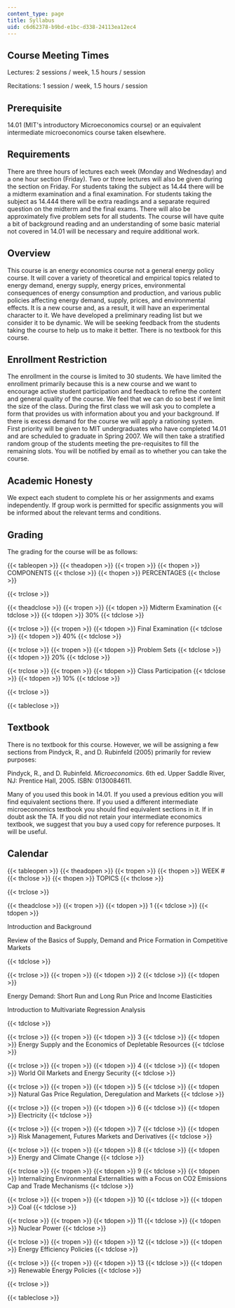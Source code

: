 ```yaml
---
content_type: page
title: Syllabus
uid: c6d62378-b9bd-e1bc-d338-24113ea12ec4
---
```


Course Meeting Times
--------------------

Lectures: 2 sessions / week, 1.5 hours / session

Recitations: 1 session / week, 1.5 hours / session

Prerequisite
------------

14.01 (MIT's introductory Microeconomics course) or an equivalent intermediate microeconomics course taken elsewhere.

Requirements
------------

There are three hours of lectures each week (Monday and Wednesday) and a one hour section (Friday). Two or three lectures will also be given during the section on Friday. For students taking the subject as 14.44 there will be a midterm examination and a final examination. For students taking the subject as 14.444 there will be extra readings and a separate required question on the midterm and the final exams. There will also be approximately five problem sets for all students. The course will have quite a bit of background reading and an understanding of some basic material not covered in 14.01 will be necessary and require additional work.

Overview
--------

This course is an energy economics course not a general energy policy course. It will cover a variety of theoretical and empirical topics related to energy demand, energy supply, energy prices, environmental consequences of energy consumption and production, and various public policies affecting energy demand, supply, prices, and environmental effects. It is a new course and, as a result, it will have an experimental character to it. We have developed a preliminary reading list but we consider it to be dynamic. We will be seeking feedback from the students taking the course to help us to make it better. There is no textbook for this course.

Enrollment Restriction
----------------------

The enrollment in the course is limited to 30 students. We have limited the enrollment primarily because this is a new course and we want to encourage active student participation and feedback to refine the content and general quality of the course. We feel that we can do so best if we limit the size of the class. During the first class we will ask you to complete a form that provides us with information about you and your background. If there is excess demand for the course we will apply a rationing system. First priority will be given to MIT undergraduates who have completed 14.01 and are scheduled to graduate in Spring 2007. We will then take a stratified random group of the students meeting the pre-requisites to fill the remaining slots. You will be notified by email as to whether you can take the course.

Academic Honesty
----------------

We expect each student to complete his or her assignments and exams independently. If group work is permitted for specific assignments you will be informed about the relevant terms and conditions.

Grading
-------

The grading for the course will be as follows:

{{< tableopen >}}
{{< theadopen >}}
{{< tropen >}}
{{< thopen >}}
COMPONENTS
{{< thclose >}}
{{< thopen >}}
PERCENTAGES
{{< thclose >}}

{{< trclose >}}

{{< theadclose >}}
{{< tropen >}}
{{< tdopen >}}
Midterm Examination
{{< tdclose >}}
{{< tdopen >}}
30%
{{< tdclose >}}

{{< trclose >}}
{{< tropen >}}
{{< tdopen >}}
Final Examination
{{< tdclose >}}
{{< tdopen >}}
40%
{{< tdclose >}}

{{< trclose >}}
{{< tropen >}}
{{< tdopen >}}
Problem Sets
{{< tdclose >}}
{{< tdopen >}}
20%
{{< tdclose >}}

{{< trclose >}}
{{< tropen >}}
{{< tdopen >}}
Class Participation
{{< tdclose >}}
{{< tdopen >}}
10%
{{< tdclose >}}

{{< trclose >}}

{{< tableclose >}}

Textbook
--------

There is no textbook for this course. However, we will be assigning a few sections from Pindyck, R., and D. Rubinfeld (2005) primarily for review purposes:

Pindyck, R., and D. Rubinfeld. _Microeconomics_. 6th ed. Upper Saddle River, NJ: Prentice Hall, 2005. ISBN: 0130084611.

Many of you used this book in 14.01. If you used a previous edition you will find equivalent sections there. If you used a different intermediate microeconomics textbook you should find equivalent sections in it. If in doubt ask the TA. If you did not retain your intermediate economics textbook, we suggest that you buy a used copy for reference purposes. It will be useful.

Calendar
--------

{{< tableopen >}}
{{< theadopen >}}
{{< tropen >}}
{{< thopen >}}
WEEK #
{{< thclose >}}
{{< thopen >}}
TOPICS
{{< thclose >}}

{{< trclose >}}

{{< theadclose >}}
{{< tropen >}}
{{< tdopen >}}
1
{{< tdclose >}}
{{< tdopen >}}


Introduction and Background

Review of the Basics of Supply, Demand and Price Formation in Competitive Markets


{{< tdclose >}}

{{< trclose >}}
{{< tropen >}}
{{< tdopen >}}
2
{{< tdclose >}}
{{< tdopen >}}


Energy Demand: Short Run and Long Run Price and Income Elasticities

Introduction to Multivariate Regression Analysis


{{< tdclose >}}

{{< trclose >}}
{{< tropen >}}
{{< tdopen >}}
3
{{< tdclose >}}
{{< tdopen >}}
Energy Supply and the Economics of Depletable Resources
{{< tdclose >}}

{{< trclose >}}
{{< tropen >}}
{{< tdopen >}}
4
{{< tdclose >}}
{{< tdopen >}}
World Oil Markets and Energy Security
{{< tdclose >}}

{{< trclose >}}
{{< tropen >}}
{{< tdopen >}}
5
{{< tdclose >}}
{{< tdopen >}}
Natural Gas Price Regulation, Deregulation and Markets
{{< tdclose >}}

{{< trclose >}}
{{< tropen >}}
{{< tdopen >}}
6
{{< tdclose >}}
{{< tdopen >}}
Electricity
{{< tdclose >}}

{{< trclose >}}
{{< tropen >}}
{{< tdopen >}}
7
{{< tdclose >}}
{{< tdopen >}}
Risk Management, Futures Markets and Derivatives
{{< tdclose >}}

{{< trclose >}}
{{< tropen >}}
{{< tdopen >}}
8
{{< tdclose >}}
{{< tdopen >}}
Energy and Climate Change
{{< tdclose >}}

{{< trclose >}}
{{< tropen >}}
{{< tdopen >}}
9
{{< tdclose >}}
{{< tdopen >}}
Internalizing Environmental Externalities with a Focus on CO2 Emissions Cap and Trade Mechanisms
{{< tdclose >}}

{{< trclose >}}
{{< tropen >}}
{{< tdopen >}}
10
{{< tdclose >}}
{{< tdopen >}}
Coal
{{< tdclose >}}

{{< trclose >}}
{{< tropen >}}
{{< tdopen >}}
11
{{< tdclose >}}
{{< tdopen >}}
Nuclear Power
{{< tdclose >}}

{{< trclose >}}
{{< tropen >}}
{{< tdopen >}}
12
{{< tdclose >}}
{{< tdopen >}}
Energy Efficiency Policies
{{< tdclose >}}

{{< trclose >}}
{{< tropen >}}
{{< tdopen >}}
13
{{< tdclose >}}
{{< tdopen >}}
Renewable Energy Policies
{{< tdclose >}}

{{< trclose >}}

{{< tableclose >}}